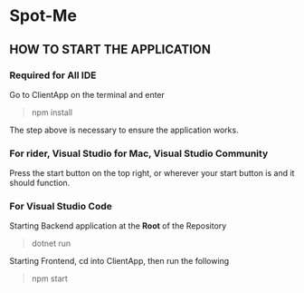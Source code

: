 # Spot-Me

## HOW TO START THE APPLICATION
### Required for All IDE
Go to ClientApp on the terminal and enter
> npm install

The step above is necessary to ensure the application works.
### For rider, Visual Studio for Mac, Visual Studio Community
Press the start button on the top right, or wherever your start
button is and it should function. 

### For Visual Studio Code
Starting Backend application at the **Root** of the Repository
> dotnet run

Starting Frontend, cd into ClientApp, then run the following
> npm start

